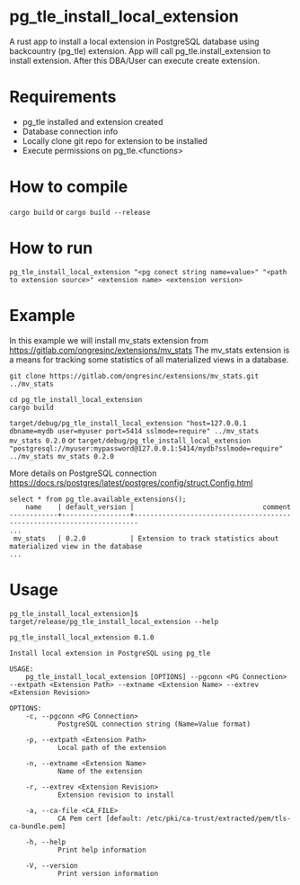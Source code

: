 # pg_tle_install_local_extension
A rust app to install a local extension in PostgreSQL database using backcountry (pg_tle) extension. App will call pg_tle.install_extension to install extension. After this DBA/User can execute create extension.

# Requirements

- pg_tle installed and extension created
- Database connection info
- Locally clone git repo for extension to be installed
- Execute permissions on pg_tle.\<functions\>

# How to compile

`cargo build`
or
`cargo build --release`

# How to run

`pg_tle_install_local_extension "<pg conect string name=value>" "<path to extension source>" <extension name> <extension version>`

# Example

In this example we will install mv_stats extension from https://gitlab.com/ongresinc/extensions/mv_stats
The mv_stats extension is a means for tracking some statistics of all materialized views in a database.

```
git clone https://gitlab.com/ongresinc/extensions/mv_stats.git ../mv_stats

cd pg_tle_install_local_extension
cargo build
```

`target/debug/pg_tle_install_local_extension "host=127.0.0.1 dbname=mydb user=myuser port=5414 sslmode=require" ../mv_stats mv_stats 0.2.0`
or
`target/debug/pg_tle_install_local_extension "postgresql://myuser:mypassword@127.0.0.1:5414/mydb?sslmode=require" ../mv_stats mv_stats 0.2.0`

More details on PostgreSQL connection https://docs.rs/postgres/latest/postgres/config/struct.Config.html

```
select * from pg_tle.available_extensions();
    name    | default_version |                                comment                                
------------+-----------------+-----------------------------------------------------------------------
...
 mv_stats   | 0.2.0           | Extension to track statistics about materialized view in the database
...
```

# Usage

`pg_tle_install_local_extension]$ target/release/pg_tle_install_local_extension --help`

```
pg_tle_install_local_extension 0.1.0

Install local extension in PostgreSQL using pg_tle

USAGE:
    pg_tle_install_local_extension [OPTIONS] --pgconn <PG Connection> --extpath <Extension Path> --extname <Extension Name> --extrev <Extension Revision>

OPTIONS:
    -c, --pgconn <PG Connection>
            PostgreSQL connection string (Name=Value format)

    -p, --extpath <Extension Path>
            Local path of the extension

    -n, --extname <Extension Name>
            Name of the extension

    -r, --extrev <Extension Revision>
            Extension revision to install

    -a, --ca-file <CA_FILE>
            CA Pem cert [default: /etc/pki/ca-trust/extracted/pem/tls-ca-bundle.pem]

    -h, --help
            Print help information

    -V, --version
            Print version information
```
